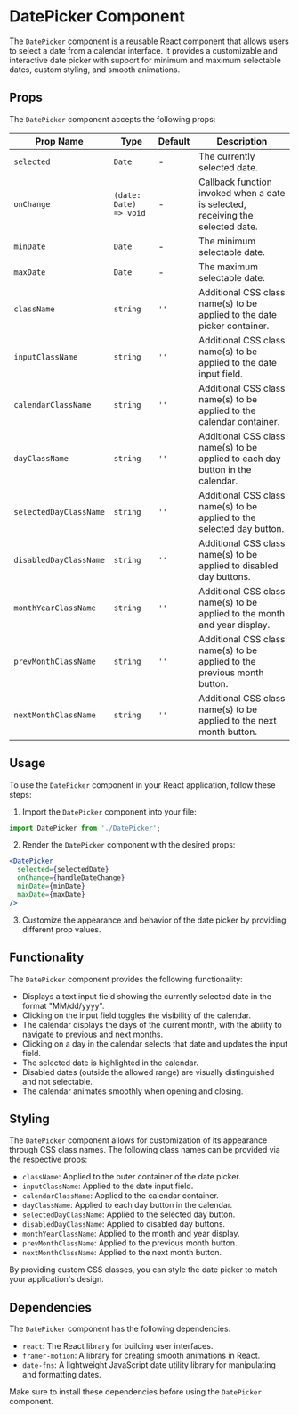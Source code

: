 # DatePicker Component

The `DatePicker` component is a reusable React component that allows users to select a date from a calendar interface. It provides a customizable and interactive date picker with support for minimum and maximum selectable dates, custom styling, and smooth animations.

## Props

The `DatePicker` component accepts the following props:

| Prop Name              | Type                  | Default   | Description                                                                         |
|------------------------|----------------------|-----------|-----------------------------------------------------------------------------------|
| `selected`             | `Date`                | -         | The currently selected date.                                                     |
| `onChange`             | `(date: Date) => void` | -         | Callback function invoked when a date is selected, receiving the selected date.  |
| `minDate`              | `Date`                | -         | The minimum selectable date.                                                     |
| `maxDate`              | `Date`                | -         | The maximum selectable date.                                                     |
| `className`            | `string`              | `''`      | Additional CSS class name(s) to be applied to the date picker container.         |
| `inputClassName`       | `string`              | `''`      | Additional CSS class name(s) to be applied to the date input field.              |
| `calendarClassName`    | `string`              | `''`      | Additional CSS class name(s) to be applied to the calendar container.            |
| `dayClassName`         | `string`              | `''`      | Additional CSS class name(s) to be applied to each day button in the calendar.   |
| `selectedDayClassName` | `string`              | `''`      | Additional CSS class name(s) to be applied to the selected day button.           |
| `disabledDayClassName` | `string`              | `''`      | Additional CSS class name(s) to be applied to disabled day buttons.              |
| `monthYearClassName`   | `string`              | `''`      | Additional CSS class name(s) to be applied to the month and year display.        |
| `prevMonthClassName`   | `string`              | `''`      | Additional CSS class name(s) to be applied to the previous month button.         |
| `nextMonthClassName`   | `string`              | `''`      | Additional CSS class name(s) to be applied to the next month button.             |

## Usage

To use the `DatePicker` component in your React application, follow these steps:

1. Import the `DatePicker` component into your file:

```jsx
import DatePicker from './DatePicker';
```

2. Render the `DatePicker` component with the desired props:

```jsx
<DatePicker
  selected={selectedDate}
  onChange={handleDateChange}
  minDate={minDate}
  maxDate={maxDate}
/>
```

3. Customize the appearance and behavior of the date picker by providing different prop values.

## Functionality

The `DatePicker` component provides the following functionality:

- Displays a text input field showing the currently selected date in the format "MM/dd/yyyy".
- Clicking on the input field toggles the visibility of the calendar.
- The calendar displays the days of the current month, with the ability to navigate to previous and next months.
- Clicking on a day in the calendar selects that date and updates the input field.
- The selected date is highlighted in the calendar.
- Disabled dates (outside the allowed range) are visually distinguished and not selectable.
- The calendar animates smoothly when opening and closing.

## Styling

The `DatePicker` component allows for customization of its appearance through CSS class names. The following class names can be provided via the respective props:

- `className`: Applied to the outer container of the date picker.
- `inputClassName`: Applied to the date input field.
- `calendarClassName`: Applied to the calendar container.
- `dayClassName`: Applied to each day button in the calendar.
- `selectedDayClassName`: Applied to the selected day button.
- `disabledDayClassName`: Applied to disabled day buttons.
- `monthYearClassName`: Applied to the month and year display.
- `prevMonthClassName`: Applied to the previous month button.
- `nextMonthClassName`: Applied to the next month button.

By providing custom CSS classes, you can style the date picker to match your application's design.

## Dependencies

The `DatePicker` component has the following dependencies:

- `react`: The React library for building user interfaces.
- `framer-motion`: A library for creating smooth animations in React.
- `date-fns`: A lightweight JavaScript date utility library for manipulating and formatting dates.

Make sure to install these dependencies before using the `DatePicker` component.